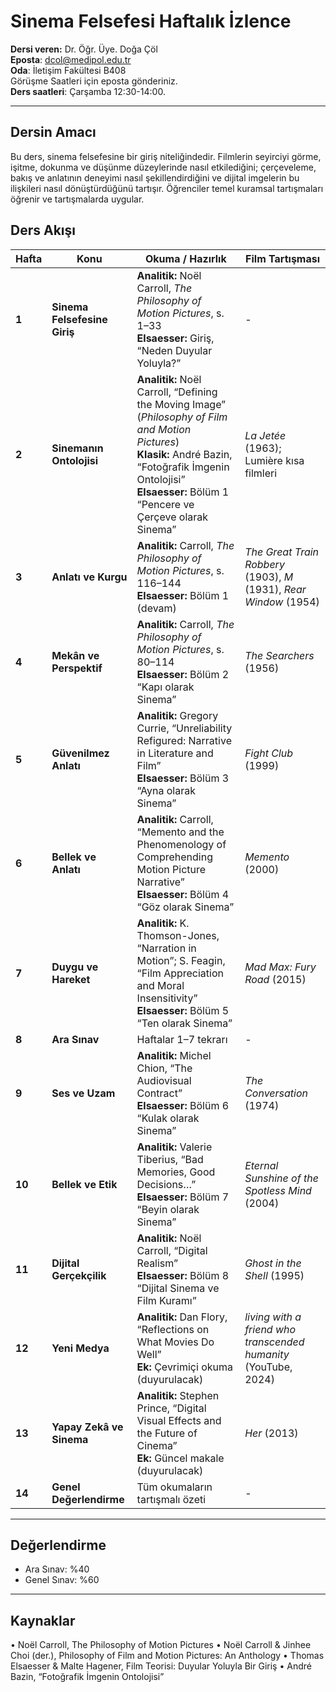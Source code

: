 # **Sinema Felsefesi Haftalık İzlence**

**Dersi veren:** Dr. Öğr. Üye. Doğa Çöl<br>
**Eposta**: dcol@medipol.edu.tr<br>
**Oda**: İletişim Fakültesi B408<br>
Görüşme Saatleri için eposta gönderiniz.<br>
**Ders saatleri**: Çarşamba 12:30-14:00.<br>

---

## Dersin Amacı
Bu ders, sinema felsefesine bir giriş niteliğindedir. Filmlerin seyirciyi görme, işitme, dokunma ve düşünme düzeylerinde nasıl etkilediğini; çerçeveleme, bakış ve anlatının deneyimi nasıl şekillendirdiğini ve dijital imgelerin bu ilişkileri nasıl dönüştürdüğünü tartışır. Öğrenciler temel kuramsal tartışmaları öğrenir ve tartışmalarda uygular.


## Ders Akışı

| Hafta | Konu | Okuma / Hazırlık | Film Tartışması |
|------|------|------------------|-----------------|
| **1** | **Sinema Felsefesine Giriş** | **Analitik:** Noël Carroll, *The Philosophy of Motion Pictures*, s. 1–33<br>**Elsaesser:** Giriş, “Neden Duyular Yoluyla?” | - |
| **2** | **Sinemanın Ontolojisi** | **Analitik:** Noël Carroll, “Defining the Moving Image” (*Philosophy of Film and Motion Pictures*)<br>**Klasik:** André Bazin, “Fotoğrafik İmgenin Ontolojisi”<br>**Elsaesser:** Bölüm 1 “Pencere ve Çerçeve olarak Sinema” | *La Jetée* (1963); Lumière kısa filmleri |
| **3** | **Anlatı ve Kurgu** | **Analitik:** Carroll, *The Philosophy of Motion Pictures*, s. 116–144<br>**Elsaesser:** Bölüm 1 (devam) | *The Great Train Robbery* (1903), *M* (1931), *Rear Window* (1954) |
| **4** | **Mekân ve Perspektif** | **Analitik:** Carroll, *The Philosophy of Motion Pictures*, s. 80–114<br>**Elsaesser:** Bölüm 2 “Kapı olarak Sinema” | *The Searchers* (1956) |
| **5** | **Güvenilmez Anlatı** | **Analitik:** Gregory Currie, “Unreliability Refigured: Narrative in Literature and Film”<br>**Elsaesser:** Bölüm 3 “Ayna olarak Sinema” | *Fight Club* (1999) |
| **6** | **Bellek ve Anlatı** | **Analitik:** Carroll, “Memento and the Phenomenology of Comprehending Motion Picture Narrative”<br>**Elsaesser:** Bölüm 4 “Göz olarak Sinema” | *Memento* (2000) |
| **7** | **Duygu ve Hareket** | **Analitik:** K. Thomson-Jones, “Narration in Motion”; S. Feagin, “Film Appreciation and Moral Insensitivity”<br>**Elsaesser:** Bölüm 5 “Ten olarak Sinema” | *Mad Max: Fury Road* (2015) |
| **8** | **Ara Sınav** | Haftalar 1–7 tekrarı | - |
| **9** | **Ses ve Uzam** | **Analitik:** Michel Chion, “The Audiovisual Contract”<br>**Elsaesser:** Bölüm 6 “Kulak olarak Sinema” | *The Conversation* (1974) |
| **10** | **Bellek ve Etik** | **Analitik:** Valerie Tiberius, “Bad Memories, Good Decisions…”<br>**Elsaesser:** Bölüm 7 “Beyin olarak Sinema” | *Eternal Sunshine of the Spotless Mind* (2004) |
| **11** | **Dijital Gerçekçilik** | **Analitik:** Noël Carroll, “Digital Realism”<br>**Elsaesser:** Bölüm 8 “Dijital Sinema ve Film Kuramı” | *Ghost in the Shell* (1995) |
| **12** | **Yeni Medya** | **Analitik:** Dan Flory, “Reflections on What Movies Do Well”<br>**Ek:** Çevrimiçi okuma (duyurulacak) | *living with a friend who transcended humanity* (YouTube, 2024) |
| **13** | **Yapay Zekâ ve Sinema** | **Analitik:** Stephen Prince, “Digital Visual Effects and the Future of Cinema”<br>**Ek:** Güncel makale (duyurulacak) | *Her* (2013) |
| **14** | **Genel Değerlendirme** | Tüm okumaların tartışmalı özeti | - |

---
## Değerlendirme

- Ara Sınav: %40  
- Genel Sınav: %60  

---
## Kaynaklar
  •	Noël Carroll, The Philosophy of Motion Pictures
	•	Noël Carroll & Jinhee Choi (der.), Philosophy of Film and Motion Pictures: An Anthology
	•	Thomas Elsaesser & Malte Hagener, Film Teorisi: Duyular Yoluyla Bir Giriş
	•	André Bazin, “Fotoğrafik İmgenin Ontolojisi”
